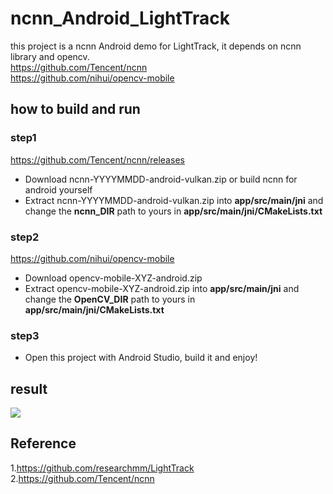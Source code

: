 # ncnn_Android_LightTrack
this project is a ncnn Android demo for LightTrack, it depends on ncnn library and opencv.  
https://github.com/Tencent/ncnn  
https://github.com/nihui/opencv-mobile  
 
## how to build and run  
### step1  
https://github.com/Tencent/ncnn/releases

* Download ncnn-YYYYMMDD-android-vulkan.zip or build ncnn for android yourself
* Extract ncnn-YYYYMMDD-android-vulkan.zip into **app/src/main/jni** and change the **ncnn_DIR** path to yours in **app/src/main/jni/CMakeLists.txt**

### step2  
https://github.com/nihui/opencv-mobile  

* Download opencv-mobile-XYZ-android.zip
* Extract opencv-mobile-XYZ-android.zip into **app/src/main/jni** and change the **OpenCV_DIR** path to yours in **app/src/main/jni/CMakeLists.txt**

### step3
* Open this project with Android Studio, build it and enjoy!  
## result  
![](result.gif)  
## Reference  
1.https://github.com/researchmm/LightTrack  
2.https://github.com/Tencent/ncnn  
